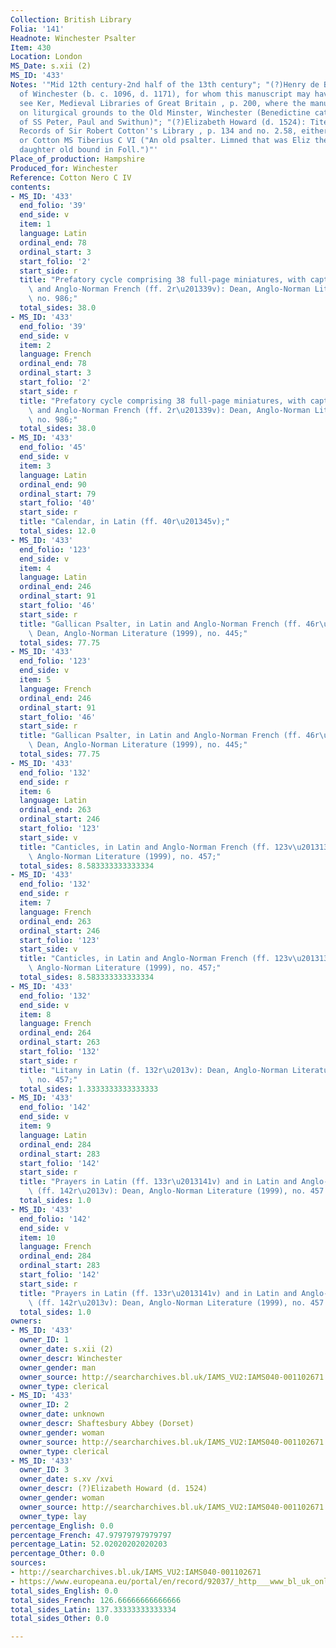 ```yaml
---
Collection: British Library
Folia: '141'
Headnote: Winchester Psalter
Item: 430
Location: London
MS_Date: s.xii (2)
MS_ID: '433'
Notes: '"Mid 12th century-2nd half of the 13th century"; "(?)Henry de Blois, bishop
  of Winchester (b. c. 1096, d. 1171), for whom this manuscript may have been made:
  see Ker, Medieval Libraries of Great Britain , p. 200, where the manuscript is attributed
  on liturgical grounds to the Old Minster, Winchester (Benedictine cathedral priory
  of SS Peter, Paul and Swithun)"; "(?)Elizabeth Howard (d. 1524): Tite, The Early
  Records of Sir Robert Cotton''s Library , p. 134 and no. 2.58, either this manuscript
  or Cotton MS Tiberius C VI ("An old psalter. Limned that was Eliz the Duke of Norfocks
  daughter old bound in Foll.")"'
Place_of_production: Hampshire
Produced_for: Winchester
Reference: Cotton Nero C IV
contents:
- MS_ID: '433'
  end_folio: '39'
  end_side: v
  item: 1
  language: Latin
  ordinal_end: 78
  ordinal_start: 3
  start_folio: '2'
  start_side: r
  title: "Prefatory cycle comprising 38 full-page miniatures, with captions in Latin\
    \ and Anglo-Norman French (ff. 2r\u201339v): Dean, Anglo-Norman Literature (1999),\
    \ no. 986;"
  total_sides: 38.0
- MS_ID: '433'
  end_folio: '39'
  end_side: v
  item: 2
  language: French
  ordinal_end: 78
  ordinal_start: 3
  start_folio: '2'
  start_side: r
  title: "Prefatory cycle comprising 38 full-page miniatures, with captions in Latin\
    \ and Anglo-Norman French (ff. 2r\u201339v): Dean, Anglo-Norman Literature (1999),\
    \ no. 986;"
  total_sides: 38.0
- MS_ID: '433'
  end_folio: '45'
  end_side: v
  item: 3
  language: Latin
  ordinal_end: 90
  ordinal_start: 79
  start_folio: '40'
  start_side: r
  title: "Calendar, in Latin (ff. 40r\u201345v);"
  total_sides: 12.0
- MS_ID: '433'
  end_folio: '123'
  end_side: v
  item: 4
  language: Latin
  ordinal_end: 246
  ordinal_start: 91
  start_folio: '46'
  start_side: r
  title: "Gallican Psalter, in Latin and Anglo-Norman French (ff. 46r\u2013123v: imperfect):\
    \ Dean, Anglo-Norman Literature (1999), no. 445;"
  total_sides: 77.75
- MS_ID: '433'
  end_folio: '123'
  end_side: v
  item: 5
  language: French
  ordinal_end: 246
  ordinal_start: 91
  start_folio: '46'
  start_side: r
  title: "Gallican Psalter, in Latin and Anglo-Norman French (ff. 46r\u2013123v: imperfect):\
    \ Dean, Anglo-Norman Literature (1999), no. 445;"
  total_sides: 77.75
- MS_ID: '433'
  end_folio: '132'
  end_side: r
  item: 6
  language: Latin
  ordinal_end: 263
  ordinal_start: 246
  start_folio: '123'
  start_side: v
  title: "Canticles, in Latin and Anglo-Norman French (ff. 123v\u2013132r): Dean,\
    \ Anglo-Norman Literature (1999), no. 457;"
  total_sides: 8.583333333333334
- MS_ID: '433'
  end_folio: '132'
  end_side: r
  item: 7
  language: French
  ordinal_end: 263
  ordinal_start: 246
  start_folio: '123'
  start_side: v
  title: "Canticles, in Latin and Anglo-Norman French (ff. 123v\u2013132r): Dean,\
    \ Anglo-Norman Literature (1999), no. 457;"
  total_sides: 8.583333333333334
- MS_ID: '433'
  end_folio: '132'
  end_side: v
  item: 8
  language: French
  ordinal_end: 264
  ordinal_start: 263
  start_folio: '132'
  start_side: r
  title: "Litany in Latin (f. 132r\u2013v): Dean, Anglo-Norman Literature (1999),\
    \ no. 457;"
  total_sides: 1.3333333333333333
- MS_ID: '433'
  end_folio: '142'
  end_side: v
  item: 9
  language: Latin
  ordinal_end: 284
  ordinal_start: 283
  start_folio: '142'
  start_side: r
  title: "Prayers in Latin (ff. 133r\u2013141v) and in Latin and Anglo-Norman French\
    \ (ff. 142r\u2013v): Dean, Anglo-Norman Literature (1999), no. 457."
  total_sides: 1.0
- MS_ID: '433'
  end_folio: '142'
  end_side: v
  item: 10
  language: French
  ordinal_end: 284
  ordinal_start: 283
  start_folio: '142'
  start_side: r
  title: "Prayers in Latin (ff. 133r\u2013141v) and in Latin and Anglo-Norman French\
    \ (ff. 142r\u2013v): Dean, Anglo-Norman Literature (1999), no. 457."
  total_sides: 1.0
owners:
- MS_ID: '433'
  owner_ID: 1
  owner_date: s.xii (2)
  owner_descr: Winchester
  owner_gender: man
  owner_source: http://searcharchives.bl.uk/IAMS_VU2:IAMS040-001102671
  owner_type: clerical
- MS_ID: '433'
  owner_ID: 2
  owner_date: unknown
  owner_descr: Shaftesbury Abbey (Dorset)
  owner_gender: woman
  owner_source: http://searcharchives.bl.uk/IAMS_VU2:IAMS040-001102671
  owner_type: clerical
- MS_ID: '433'
  owner_ID: 3
  owner_date: s.xv /xvi
  owner_descr: (?)Elizabeth Howard (d. 1524)
  owner_gender: woman
  owner_source: http://searcharchives.bl.uk/IAMS_VU2:IAMS040-001102671
  owner_type: lay
percentage_English: 0.0
percentage_French: 47.97979797979797
percentage_Latin: 52.02020202020203
percentage_Other: 0.0
sources:
- http://searcharchives.bl.uk/IAMS_VU2:IAMS040-001102671
- https://www.europeana.eu/portal/en/record/92037/_http___www_bl_uk_onlinegallery_onlineex_illmanus_cottmanucoll_a_zoomify75339_html.html
total_sides_English: 0.0
total_sides_French: 126.66666666666666
total_sides_Latin: 137.33333333333334
total_sides_Other: 0.0

---
```

